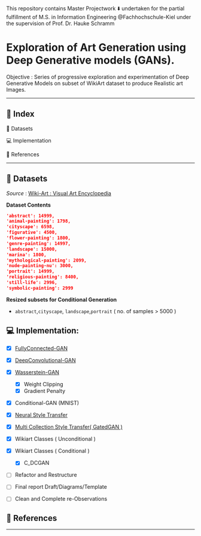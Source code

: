 This repository contains Master Projectwork :arrow_down: undertaken for the partial fulfillment of M.S. in Information Engineering @Fachhochschule-Kiel under the supervision of  Prof. Dr. Hauke Schramm

# Exploration of Art Generation using Deep Generative models (GANs).

Objective : Series of progressive exploration and experimentation of Deep Generative Models on subset of WikiArt dataset to produce Realistic art Images. 

****

## :beginner: Index

:art: Datasets

:computer: Implementation

:bookmark_tabs: References

****

## :art: Datasets

*Source* : [Wiki-Art : Visual Art Encyclopedia](https://www.wikiart.org/)


**Dataset Contents**

```json
'abstract': 14999,
'animal-painting': 1798,
'cityscape': 6598,
'figurative': 4500,
'flower-painting': 1800,
'genre-painting': 14997,
'landscape': 15000,
'marina': 1800,
'mythological-painting': 2099,
'nude-painting-nu': 3000,
'portrait': 14999,
'religious-painting': 8400,
'still-life': 2996,
'symbolic-painting': 2999
```

**Resized subsets for Conditional Generation**

- `abstract`,`cityscape`, `landscape`,`portrait` ( no. of samples > 5000 )

## :computer: Implementation:

- [x] [FullyConnected-GAN](https://github.com/Mnpr/MS-Project/tree/main/Implementation/VanillaGAN)

- [x] [DeepConvolutional-GAN](https://github.com/Mnpr/MS-Project/tree/main/Implementation/DCGAN)

- [x] [Wasserstein-GAN](https://github.com/Mnpr/MS-Project/tree/main/Implementation/WGAN)
  
  - [x] Weight Clipping
  - [x] Gradient Penalty

- [x] Conditional-GAN (MNIST)

- [x] [Neural Style Transfer](https://github.com/Mnpr/Art-Generation-GANs/tree/main/Implementation/NeuralStyleTransfer)

- [x] [Multi Collection Style Transfer( GatedGAN )](https://github.com/Mnpr/Art-Generation-GANs/tree/main/Implementation/GatedGAN)

- [x] Wikiart Classes ( Unconditional )

- [x] Wikiart Classes ( Conditional )
  - [x] C_DCGAN

- [ ] Refactor and Restructure
- [ ] Final report Draft/Diagrams/Template
- [ ] Clean and Complete re-Observations


## :bookmark_tabs: References

***
